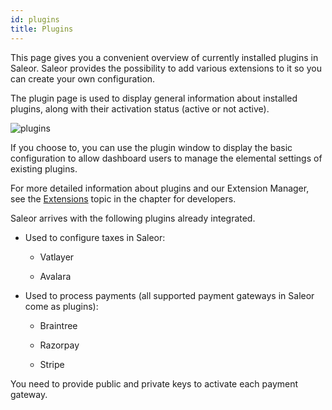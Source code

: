 ```yaml
---
id: plugins
title: Plugins
---
```



This page gives you a convenient overview of currently installed plugins in Saleor.
Saleor provides the possibility to add various extensions to it so you can create your own configuration. 

The plugin page is used to display general information about installed plugins, along with their activation status (active or not active). 

![plugins](assets/dashboard-config/plugins1.JPG)

If you choose to, you can use the plugin window to display the basic configuration to allow dashboard users to manage the elemental settings of existing plugins. 

For more detailed information about plugins and our Extension Manager, see the [Extensions](advanced/extensions.md) topic in the chapter for developers.

Saleor arrives with the following plugins already integrated. 

* Used to configure taxes in Saleor:

    * Vatlayer 

    * Avalara

* Used to process payments (all supported payment gateways in Saleor come as plugins):

    * Braintree

    * Razorpay

    * Stripe

You need to provide public and private keys to activate each payment gateway.




